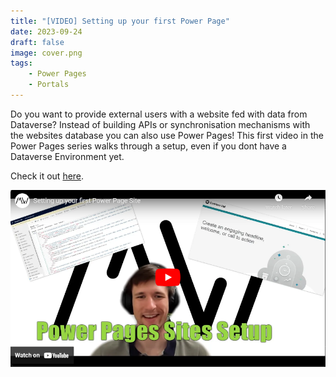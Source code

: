 ```yaml
---
title: "[VIDEO] Setting up your first Power Page"
date: 2023-09-24
draft: false
image: cover.png
tags:
    - Power Pages
    - Portals
---
```

Do you want to provide external users with a website fed with data from Dataverse? Instead of building APIs or synchronisation mechanisms with the websites database you can also use Power Pages! This first video in the Power Pages series walks through a setup, even if you dont have a Dataverse Environment yet.

Check it out [here](https://youtu.be/kz3HtxDJIdA).

[![](video.png)](https://youtu.be/kz3HtxDJIdA)